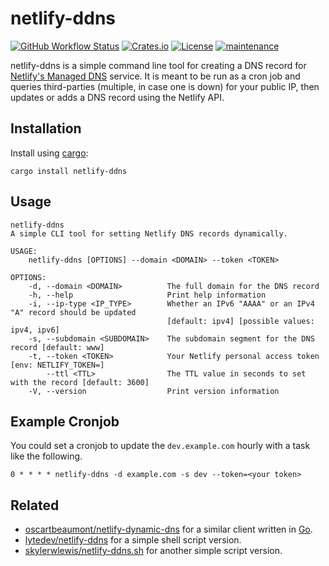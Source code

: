 # netlify-ddns

[![GitHub Workflow Status](https://img.shields.io/github/workflow/status/lukehsiao/netlify-ddns-rs/rust)](https://github.com/lukehsiao/netlify-ddns-rs/actions)
[![Crates.io](https://img.shields.io/crates/v/netlify-ddns)](https://crates.io/crates/netlify-ddns)
[![License](https://img.shields.io/crates/l/netlify-ddns)](https://github.com/lukehsiao/netlify-ddns-rs/blob/master/LICENSE-MIT)
[![maintenance](https://img.shields.io/maintenance/passively-maintained/2022?color=purple)](https://doc.rust-lang.org/cargo/reference/manifest.html#the-badges-section)

netlify-ddns is a simple command line tool for creating a DNS record for
[Netlify's Managed DNS][netlify] service. It is meant to be run as a cron job
and queries third-parties (multiple, in case one is down) for your public IP,
then updates or adds a DNS record using the Netlify API.

## Installation

Install using [cargo][cargo]:

```
cargo install netlify-ddns
```

## Usage

```
netlify-ddns
A simple CLI tool for setting Netlify DNS records dynamically.

USAGE:
    netlify-ddns [OPTIONS] --domain <DOMAIN> --token <TOKEN>

OPTIONS:
    -d, --domain <DOMAIN>          The full domain for the DNS record
    -h, --help                     Print help information
    -i, --ip-type <IP_TYPE>        Whether an IPv6 "AAAA" or an IPv4 "A" record should be updated
                                   [default: ipv4] [possible values: ipv4, ipv6]
    -s, --subdomain <SUBDOMAIN>    The subdomain segment for the DNS record [default: www]
    -t, --token <TOKEN>            Your Netlify personal access token [env: NETLIFY_TOKEN=]
        --ttl <TTL>                The TTL value in seconds to set with the record [default: 3600]
    -V, --version                  Print version information
```

## Example Cronjob

You could set a cronjob to update the `dev.example.com` hourly with a task like
the following.

```
0 * * * * netlify-ddns -d example.com -s dev --token=<your token>
```

## Related

* [oscartbeaumont/netlify-dynamic-dns] for a similar client written in [Go][go].
* [lytedev/netlify-ddns] for a simple shell script version.
* [skylerwlewis/netlify-ddns.sh] for another simple script version.

[cargo]: https://doc.rust-lang.org/cargo/getting-started/installation.html
[go]: https://golang.org/
[lytedev/netlify-ddns]: https://github.com/lytedev/netlify-ddns
[netlify]: https://www.netlify.com/docs/dns/
[oscartbeaumont/netlify-dynamic-dns]: https://github.com/oscartbeaumont/netlify-dynamic-dns
[skylerwlewis/netlify-ddns.sh]: https://gist.github.com/skylerwlewis/ba052db5fe26424255674931d43fc030
